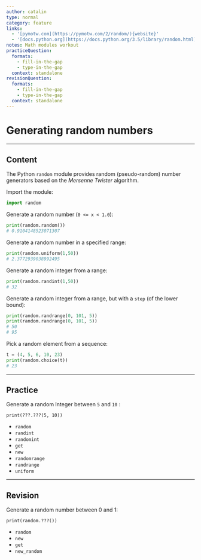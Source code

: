 ```yaml
---
author: catalin
type: normal
category: feature
links:
  - '[pymotw.com](https://pymotw.com/2/random/){website}'
  - '[docs.python.org](https://docs.python.org/3.5/library/random.html){website}'
notes: Math modules workout
practiceQuestion:
  formats:
    - fill-in-the-gap
    - type-in-the-gap
  context: standalone
revisionQuestion:
  formats:
    - fill-in-the-gap
    - type-in-the-gap
  context: standalone
---
```


# Generating random numbers


---

## Content

The Python `random` module provides random (pseudo-random) number generators based on the *Mersenne Twister* algorithm.

Import the module:

```python
import random
```

Generate a random number (`0 <= x < 1.0`):

```python
print(random.random())
# 0.9104148523071307
```

Generate a random number in a specified range:

```python
print(random.uniform(1,50))
# 2.3772939038992495

```

Generate a random integer from a range:

```python
print(random.randint(1,50))
# 32
```

Generate a random integer from a range, but with a `step` (of the lower bound):

```python
print(random.randrange(0, 101, 5))
print(random.randrange(0, 101, 5))
# 50
# 95

```

Pick a random element from a sequence:

```python
t = (4, 5, 6, 10, 23)
print(random.choice(t))
# 23
```


---

## Practice

Generate a random Integer between `5` and `10` :

```plain-text
print(???.???(5, 10))
```

- `random`
- `randint`
- `randomint`
- `get`
- `new`
- `randomrange`
- `randrange`
- `uniform`


---

## Revision

Generate a random number between 0 and 1:

```plain-text
print(random.???())
```

- `random`
- `new`
- `get`
- `new_random`
 

